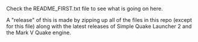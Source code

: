 Check the README_FIRST.txt file to see what is going on here.

A "release" of this is made by zipping up all of the files in this repo (except for this file) along with the latest releases of Simple Quake Launcher 2 and the Mark V Quake engine.
